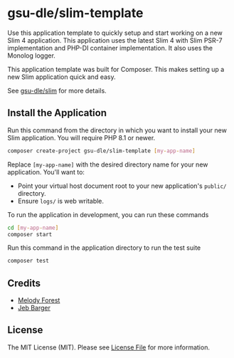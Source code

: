 # gsu-dle/slim-template

Use this application template to quickly setup and start working on a new Slim 4 application. This application uses the latest Slim 4 with Slim PSR-7 implementation and PHP-DI container implementation. It also uses the Monolog logger.

This application template was built for Composer. This makes setting up a new Slim application quick and easy.

See [gsu-dle/slim](https://github.com/gsu-dle/slim) for more details.

## Install the Application

Run this command from the directory in which you want to install your new Slim application. You will require PHP 8.1 or newer.

```bash
composer create-project gsu-dle/slim-template [my-app-name]
```

Replace `[my-app-name]` with the desired directory name for your new application. You'll want to:

- Point your virtual host document root to your new application's `public/` directory.
- Ensure `logs/` is web writable.

To run the application in development, you can run these commands 

```bash
cd [my-app-name]
composer start
```

Run this command in the application directory to run the test suite

```bash
composer test
```

## Credits

- [Melody Forest](https://github.com/mforest-gsu)
- [Jeb Barger](https://github.com/jebba2)

## License

The MIT License (MIT). Please see [License File](LICENSE.md) for more information.